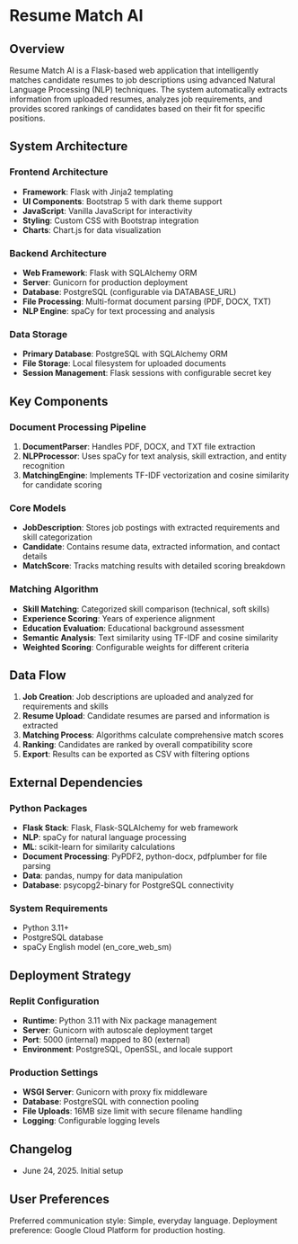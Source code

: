 # Resume Match AI

## Overview

Resume Match AI is a Flask-based web application that intelligently matches candidate resumes to job descriptions using advanced Natural Language Processing (NLP) techniques. The system automatically extracts information from uploaded resumes, analyzes job requirements, and provides scored rankings of candidates based on their fit for specific positions.

## System Architecture

### Frontend Architecture
- **Framework**: Flask with Jinja2 templating
- **UI Components**: Bootstrap 5 with dark theme support
- **JavaScript**: Vanilla JavaScript for interactivity
- **Styling**: Custom CSS with Bootstrap integration
- **Charts**: Chart.js for data visualization

### Backend Architecture
- **Web Framework**: Flask with SQLAlchemy ORM
- **Server**: Gunicorn for production deployment
- **Database**: PostgreSQL (configurable via DATABASE_URL)
- **File Processing**: Multi-format document parsing (PDF, DOCX, TXT)
- **NLP Engine**: spaCy for text processing and analysis

### Data Storage
- **Primary Database**: PostgreSQL with SQLAlchemy ORM
- **File Storage**: Local filesystem for uploaded documents
- **Session Management**: Flask sessions with configurable secret key

## Key Components

### Document Processing Pipeline
1. **DocumentParser**: Handles PDF, DOCX, and TXT file extraction
2. **NLPProcessor**: Uses spaCy for text analysis, skill extraction, and entity recognition
3. **MatchingEngine**: Implements TF-IDF vectorization and cosine similarity for candidate scoring

### Core Models
- **JobDescription**: Stores job postings with extracted requirements and skill categorization
- **Candidate**: Contains resume data, extracted information, and contact details
- **MatchScore**: Tracks matching results with detailed scoring breakdown

### Matching Algorithm
- **Skill Matching**: Categorized skill comparison (technical, soft skills)
- **Experience Scoring**: Years of experience alignment
- **Education Evaluation**: Educational background assessment
- **Semantic Analysis**: Text similarity using TF-IDF and cosine similarity
- **Weighted Scoring**: Configurable weights for different criteria

## Data Flow

1. **Job Creation**: Job descriptions are uploaded and analyzed for requirements and skills
2. **Resume Upload**: Candidate resumes are parsed and information is extracted
3. **Matching Process**: Algorithms calculate comprehensive match scores
4. **Ranking**: Candidates are ranked by overall compatibility score
5. **Export**: Results can be exported as CSV with filtering options

## External Dependencies

### Python Packages
- **Flask Stack**: Flask, Flask-SQLAlchemy for web framework
- **NLP**: spaCy for natural language processing
- **ML**: scikit-learn for similarity calculations
- **Document Processing**: PyPDF2, python-docx, pdfplumber for file parsing
- **Data**: pandas, numpy for data manipulation
- **Database**: psycopg2-binary for PostgreSQL connectivity

### System Requirements
- Python 3.11+
- PostgreSQL database
- spaCy English model (en_core_web_sm)

## Deployment Strategy

### Replit Configuration
- **Runtime**: Python 3.11 with Nix package management
- **Server**: Gunicorn with autoscale deployment target
- **Port**: 5000 (internal) mapped to 80 (external)
- **Environment**: PostgreSQL, OpenSSL, and locale support

### Production Settings
- **WSGI Server**: Gunicorn with proxy fix middleware
- **Database**: PostgreSQL with connection pooling
- **File Uploads**: 16MB size limit with secure filename handling
- **Logging**: Configurable logging levels

## Changelog

- June 24, 2025. Initial setup

## User Preferences

Preferred communication style: Simple, everyday language.
Deployment preference: Google Cloud Platform for production hosting.
